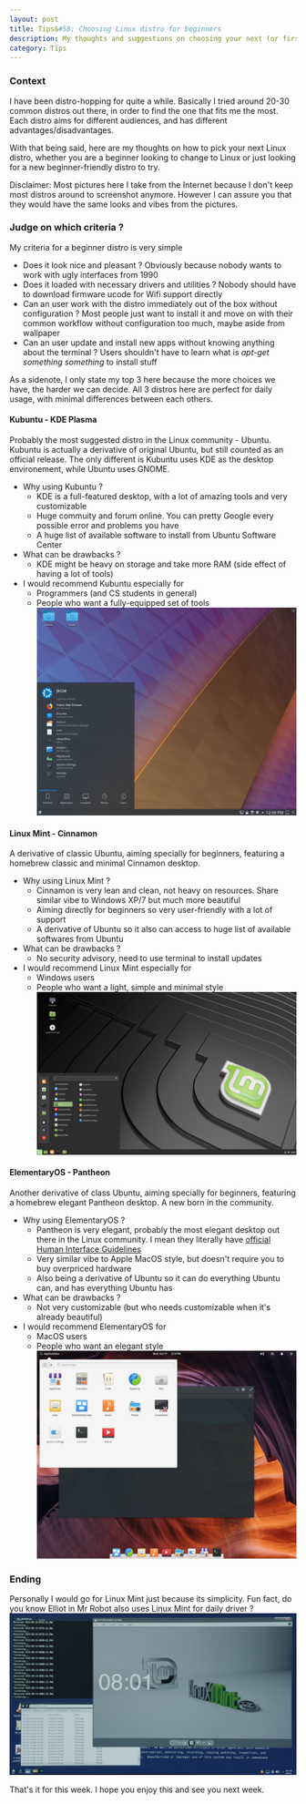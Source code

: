 ```yaml
---
layout: post
title: Tips&#58; Choosing Linux distro for beginners
description: My thoughts and suggestions on choosing your next (or first) Linux distro for beginners.
category: Tips
---
```


### Context

I have been distro-hopping for quite a while.
Basically I tried around 20-30 common distros out there, in order to find the one that fits me the most.
Each distro aims for different audiences, and has different advantages/disadvantages.

With that being said, here are my thoughts on how to pick your next Linux distro, whether you are a beginner looking to change to Linux or just looking for a new beginner-friendly distro to try.

Disclaimer: Most pictures here I take from the Internet because I don't keep most distros around to screenshot anymore.
However I can assure you that they would have the same looks and vibes from the pictures.

### Judge on which criteria ?

My criteria for a beginner distro is very simple
- Does it look nice and pleasant ? Obviously because nobody wants to work with ugly interfaces from 1990
- Does it loaded with necessary drivers and utilities ? Nobody should have to download firmware ucode for Wifi support directly
- Can an user work with the distro immediately out of the box without configuration ? Most people just want to install it and move on with their common workflow without configuration too much, maybe aside from wallpaper
- Can an user update and install new apps without knowing anything about the terminal ? Users shouldn't have to learn what is *apt-get something something* to install stuff

As a sidenote, I only state my top 3 here because the more choices we have, the harder we can decide.
All 3 distros here are perfect for daily usage, with minimal differences between each others.

#### Kubuntu - KDE Plasma

Probably the most suggested distro in the Linux community - Ubuntu.
Kubuntu is actually a derivative of original Ubuntu, but still counted as an official release.
The only different is Kubuntu uses KDE as the desktop environement, while Ubuntu uses GNOME.
- Why using Kubuntu ?
    + KDE is a full-featured desktop, with a lot of amazing tools and very customizable
    + Huge commuity and forum online. You can pretty Google every possible error and problems you have
    + A huge list of available software to install from Ubuntu Software Center
- What can be drawbacks ?
    + KDE might be heavy on storage and take more RAM (side effect of having a lot of tools)
- I would recommend Kubuntu especially for
    + Programmers (and CS students in general)
    + People who want a fully-equipped set of tools
![Online](/assets/06-1.png)

#### Linux Mint - Cinnamon

A derivative of classic Ubuntu, aiming specially for beginners, featuring a homebrew classic and minimal Cinnamon desktop.
- Why using Linux Mint ?
    + Cinnamon is very lean and clean, not heavy on resources. Share similar vibe to Windows XP/7 but much more beautiful
    + Aiming directly for beginners so very user-friendly with a lot of support
    + A derivative of Ubuntu so it also can access to huge list of available softwares from Ubuntu
- What can be drawbacks ?
    + No security advisory, need to use terminal to install updates
- I would recommend Linux Mint especially for
    + Windows users
    + People who want a light, simple and minimal style
![Online](/assets/06-2.png)

#### ElementaryOS - Pantheon

Another derivative of class Ubuntu, aiming specially for beginners, featuring a homebrew elegant Pantheon desktop.
A new born in the community.
- Why using ElementaryOS ?
    + Pantheon is very elegant, probably the most elegant desktop out there in the Linux community. I mean they literally have [official Human Interface Guidelines](https://elementary.io/docs/human-interface-guidelines)
    + Very similar vibe to Apple MacOS style, but doesn't require you to buy overpriced hardware
    + Also being a derivative of Ubuntu so it can do everything Ubuntu can, and has everything Ubuntu has
- What can be drawbacks ?
    + Not very customizable (but who needs customizable when it's already beautiful)
- I would recommend ElementaryOS for
    + MacOS users
    + People who want an elegant style
![Online](/assets/06-3.png)

### Ending

Personally I would go for Linux Mint just because its simplicity.
Fun fact, do you know Elliot in Mr Robot also uses Linux Mint for daily driver ?
![Online](/assets/06-4.png)

That's it for this week.
I hope you enjoy this and see you next week.
